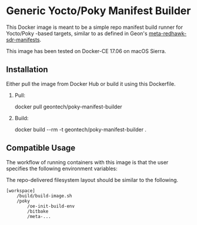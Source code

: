 # Generic Yocto/Poky Manifest Builder

This Docker image is meant to be a simple repo manifest build runner for Yocto/Poky -based targets, similar to as defined in Geon's [meta-redhawk-sdr-manifests](https://github.com/GeonTech/meta-redhawk-sdr-manifests).

This image has been tested on Docker-CE 17.06 on macOS Sierra.

## Installation

Either pull the image from Docker Hub or build it using this Dockerfile.

1. Pull:
 
    docker pull geontech/poky-manifest-builder

2. Build:

    docker build --rm -t geontech/poky-manifest-builder .

## Compatible Usage

The workflow of running containers with this image is that the user specifies the following environment variables:

The repo-delivered filesystem layout should be similar to the following.

```
[workspace]
    /build/build-image.sh
    /poky
        /oe-init-build-env
        /bitbake
        /meta-...
```


